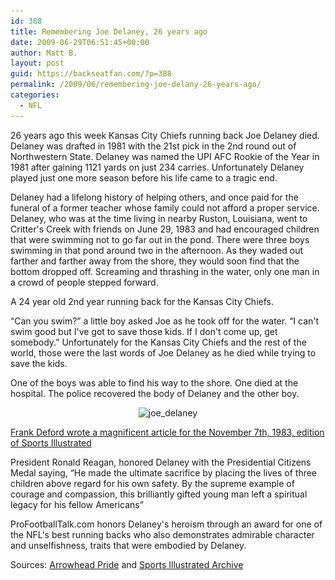 ```yaml
---
id: 388
title: Remembering Joe Delaney, 26 years ago
date: 2009-06-29T06:51:45+00:00
author: Matt B.
layout: post
guid: https://backseatfan.com/?p=388
permalink: /2009/06/remembering-joe-delany-26-years-ago/
categories:
  - NFL
---
```


<div class="entry">
  <p>
    26 years ago this week Kansas City Chiefs running back Joe Delaney died. Delaney was drafted in 1981 with the 21st pick in the 2nd round out of Northwestern State. Delaney was named the UPI AFC Rookie of the Year in 1981 after gaining 1121 yards on just 234 carries. Unfortunately Delaney played just one more season before his life came to a tragic end.
  </p>

  <p>
    Delaney had a lifelong history of helping others, and once paid for the funeral of a former teacher whose family could not afford a proper service. Delaney, who was at the time living in nearby Ruston, Louisiana, went to Critter's Creek with friends on June 29, 1983 and had encouraged children that were swimming not to go far out in the pond. There were three boys swimming in that pond around two in the afternoon. As they waded out farther and farther away from the shore, they would soon find that the bottom dropped off. Screaming and thrashing in the water, only one man in a crowd of people stepped forward.
  </p>

  <p>
    A 24 year old 2nd year running back for the Kansas City Chiefs.
  </p>

  <p>
    &#8220;Can you swim?&#8221; a little boy asked Joe as he took off for the water. &#8220;I can't swim good but I've got to save those kids. If I don't come up, get somebody.&#8221; Unfortunately for the Kansas City Chiefs and the rest of the world, those were the last words of Joe Delaney as he died while trying to save the kids.
  </p>

  <p>
    One of the boys was able to find his way to the shore. One died at the hospital. The police recovered the body of Delaney and the other boy.
  </p>

  <p style="text-align: center;">
    <img class="size-medium wp-image-389 aligncenter" title="joe_delaney" src="/images/2009/06/joe_delaney-219x300.jpg" alt="joe_delaney" width="219" height="300" srcset="/images/2009/06/joe_delaney-219x300.jpg 219w, /images/2009/06/joe_delaney.jpg 330w" sizes="(max-width: 219px) 100vw, 219px" />
  </p>

  <p>
    <a href="http://sportsillustrated.cnn.com/vault/article/magazine/MAG1121456/index.htm">Frank Deford wrote a magnificent article for the November 7th, 1983, edition of Sports Illustrated</a>
  </p>

  <p>
    President Ronald Reagan, honored Delaney with the Presidential Citizens Medal saying, &#8220;He made the ultimate sacrifice by placing the lives of three children above regard for his own safety. By the supreme example of courage and compassion, this brilliantly gifted young man left a spiritual legacy for his fellow Americans&#8221;
  </p>

  <p>
    ProFootballTalk.com honors Delaney's heroism through an award for one of the NFL's best running backs who also demonstrates admirable character and unselfishness, traits that were embodied by Delaney.
  </p>

  <p>
    Sources: <a href="http://www.arrowheadpride.com/2009/6/29/928757/kansas-city-chiefs-rb-joe-delaney">Arrowhead Pride</a> and <a href="http://sportsillustrated.cnn.com/vault/article/magazine/MAG1121456/index.htm">Sports Illustrated Archive</a>
  </p>
</div>
